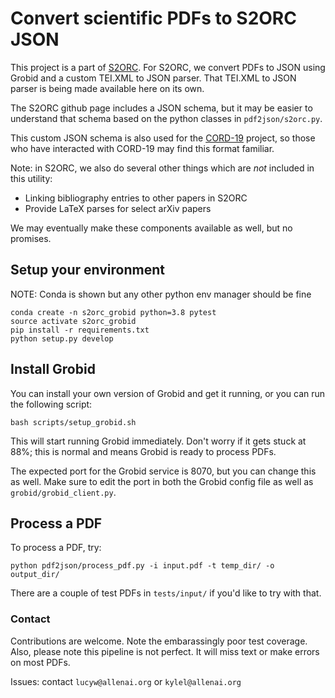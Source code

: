# Convert scientific PDFs to S2ORC JSON

This project is a part of [S2ORC](https://github.com/allenai/s2orc). For S2ORC, we convert PDFs to JSON using Grobid and a custom TEI.XML to JSON parser. That TEI.XML to JSON parser is being made available here on its own.

The S2ORC github page includes a JSON schema, but it may be easier to understand that schema based on the python classes in `pdf2json/s2orc.py`.

This custom JSON schema is also used for the [CORD-19](https://github.com/allenai/cord19) project, so those who have interacted with CORD-19 may find this format familiar.

Note: in S2ORC, we also do several other things which are *not* included in this utility:
- Linking bibliography entries to other papers in S2ORC
- Provide LaTeX parses for select arXiv papers

We may eventually make these components available as well, but no promises.

## Setup your environment

NOTE: Conda is shown but any other python env manager should be fine

```console
conda create -n s2orc_grobid python=3.8 pytest
source activate s2orc_grobid
pip install -r requirements.txt
python setup.py develop
```

## Install Grobid

You can install your own version of Grobid and get it running, or you can run the following script:

```console
bash scripts/setup_grobid.sh
```

This will start running Grobid immediately. Don't worry if it gets stuck at 88%; this is normal and means Grobid is ready to process PDFs.

The expected port for the Grobid service is 8070, but you can change this as well. Make sure to edit the port in both the Grobid config file as well as `grobid/grobid_client.py`.

## Process a PDF

To process a PDF, try:

```console
python pdf2json/process_pdf.py -i input.pdf -t temp_dir/ -o output_dir/
```

There are a couple of test PDFs in `tests/input/` if you'd like to try with that.

### Contact

Contributions are welcome. Note the embarassingly poor test coverage. Also, please note this pipeline is not perfect. It will miss text or make errors on most PDFs.

Issues: contact `lucyw@allenai.org` or `kylel@allenai.org`

